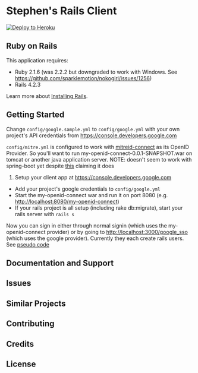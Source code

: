 Stephen's Rails Client
================

[![Deploy to Heroku](https://www.herokucdn.com/deploy/button.png)](https://heroku.com/deploy)

Ruby on Rails
-------------

This application requires:

- Ruby 2.1.6 (was 2.2.2 but downgraded to work with Windows. See https://github.com/sparklemotion/nokogiri/issues/1256)
- Rails 4.2.3

Learn more about [Installing Rails](http://railsapps.github.io/installing-rails.html).

Getting Started
---------------
Change ```config/google.sample.yml``` to ```config/google.yml``` with your own project's API credentials from https://console.developers.google.com

```config/mitre.yml``` is configured to work with [ mitreid-connect](https://github.com/sdoxsee/CompanyBSso/tree/master/identity-provider/my-openid-connect) as its OpenID Provider. So you'll want to run my-openid-connect-0.0.1-SNAPSHOT.war on tomcat or another java application server. NOTE: doesn't seem to work with spring-boot yet despite [this]( https://github.com/mitreid-connect/OpenID-Connect-Java-Spring-Server/issues/670#issuecomment-107594918) claiming it does

1. Setup your client app at https://console.developers.google.com
- Add your project's google credentials to ```config/google.yml```
- Start the my-openid-connect war and run it on port 8080 (e.g. [http://localhost:8080/my-openid-connect](http://localhost:8080/my-openid-connect))
- If your rails project is all setup (including rake db:migrate), start your rails server with ```rails s```

Now you can sign in either through normal signin (which uses the my-openid-connect provider) or by going to [http://localhost:3000/google_sso](http://localhost:3000/google_sso) (which uses the google provider). Currently they each create rails users. See [pseudo code]( https://github.com/sdoxsee/rails-client/commit/a7a12489c4d08ee536a2444a53df97d77be5096c#diff-d5241d488259f32ecbe2f636133e5dda)

Documentation and Support
-------------------------

Issues
-------------

Similar Projects
----------------

Contributing
------------

Credits
-------

License
-------
